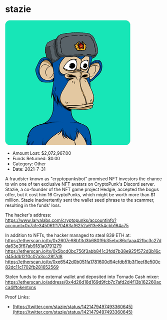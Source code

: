 # stazie
![stazie](/rektimages/stazie.png)
- Amount Lost: $2,072,967.00
- Funds Returned: $0.00
- Category: Other
- Date: 2021-7-31

A fraudster known as "cryptopunksbot" promised NFT investors the chance to win one of ten exclusive NFT avatars on CryptoPunk's Discord server. Stazie, a co-founder of the NFT game project Hedgie, accepted the bogus offer, but it cost him 16 CryptoPunks, which might be worth more than $1 million. Stazie inadvertently sent the wallet seed phrase to the scammer, resulting in the funds' loss.  
  
The hacker's address:  
https://www.larvalabs.com/cryptopunks/accountinfo?account=0x7a1e345061f170463af6252a613e854cbb164a75  
  
In addition to NFTs, the hacker managed to steal 839 ETH at:  
https://etherscan.io/tx/0x2607e98b13d3b680f9b35ebc86cfaaa42fbc3c27dda63e3f67ab9181a0791279  
https://etherscan.io/tx/0x5bcd0bc756f3abb841c3fdd7b38e925f572d3b16cd45ddb1210c07a3cc28f7d8  
https://etherscan.io/tx/0xe6542d0b051fa1781600d94cfdb51b3f1eef8e500c82dc11c1702fb281652569  
  
Stolen funds to the external wallet and deposited into Tornado Cash mixer:  
https://etherscan.io/address/0x4d26d18d169d9fcb7c7afd2d4f13b162260acca4#tokentxns


Proof Links:
- [https://twitter.com/stazie/status/1421479497493360645](https://twitter.com/stazie/status/1421479497493360645)


